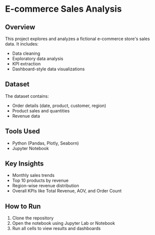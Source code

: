 # E-commerce Sales Analysis

## Overview
This project explores and analyzes a fictional e-commerce store's sales data. It includes:
- Data cleaning
- Exploratory data analysis
- KPI extraction
- Dashboard-style data visualizations

## Dataset
The dataset contains:
- Order details (date, product, customer, region)
- Product sales and quantities
- Revenue data

## Tools Used
- Python (Pandas, Plotly, Seaborn)
- Jupyter Notebook

## Key Insights
- Monthly sales trends
- Top 10 products by revenue
- Region-wise revenue distribution
- Overall KPIs like Total Revenue, AOV, and Order Count

## How to Run
1. Clone the repository
2. Open the notebook using Jupyter Lab or Notebook
3. Run all cells to view results and dashboards
